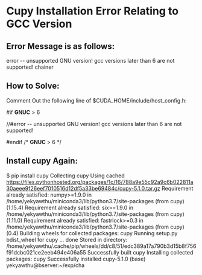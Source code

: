 # Cupy Installation Error Relating to GCC Version

## Error Message is as follows:

error -- unsupported GNU version! gcc versions later than 6 are not supported! chainer

## How to Solve:

Comment Out the following line of $CUDA_HOME/include/host_config.h:

#if __GNUC__ > 6

//#error -- unsupported GNU version! gcc versions later than 6 are not supported!

#endif /* __GNUC__ > 6 */

## Install cupy Again:

$ pip install cupy
Collecting cupy
  Using cached https://files.pythonhosted.org/packages/1c/16/788a9e55c92a9c6b022811a30aeee9f26eef7010516d12df5a33be69484c/cupy-5.1.0.tar.gz
Requirement already satisfied: numpy>=1.9.0 in /home/yekyawthu/miniconda3/lib/python3.7/site-packages (from cupy) (1.15.4)
Requirement already satisfied: six>=1.9.0 in /home/yekyawthu/miniconda3/lib/python3.7/site-packages (from cupy) (1.11.0)
Requirement already satisfied: fastrlock>=0.3 in /home/yekyawthu/miniconda3/lib/python3.7/site-packages (from cupy) (0.4)
Building wheels for collected packages: cupy
  Running setup.py bdist_wheel for cupy ... done
  Stored in directory: /home/yekyawthu/.cache/pip/wheels/dd/c8/51/edc389a17a790b3d15b8f756f91dcbc021ce2eeb494e406a55
Successfully built cupy
Installing collected packages: cupy
Successfully installed cupy-5.1.0
(base) yekyawthu@bserver:~/exp/cha
